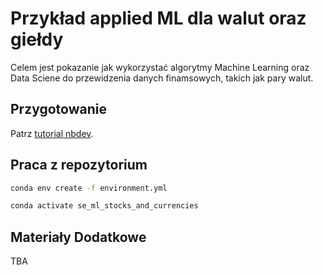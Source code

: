 # Przykład applied ML dla walut oraz giełdy

<!-- WARNING: THIS FILE WAS AUTOGENERATED! DO NOT EDIT! -->

Celem jest pokazanie jak wykorzystać algorytmy Machine Learning oraz Data Sciene do przewidzenia danych finamsowych, takich jak pary walut.

## Przygotowanie

Patrz [tutorial nbdev](https://nbdev.fast.ai/tutorials/tutorial.html).

## Praca z repozytorium

```bash
conda env create -f environment.yml

conda activate se_ml_stocks_and_currencies
```

## Materiały Dodatkowe

TBA
